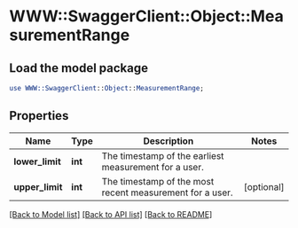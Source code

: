 # WWW::SwaggerClient::Object::MeasurementRange

## Load the model package
```perl
use WWW::SwaggerClient::Object::MeasurementRange;
```

## Properties
Name | Type | Description | Notes
------------ | ------------- | ------------- | -------------
**lower_limit** | **int** | The timestamp of the earliest measurement for a user. | 
**upper_limit** | **int** | The timestamp of the most recent measurement for a user. | [optional] 

[[Back to Model list]](../README.md#documentation-for-models) [[Back to API list]](../README.md#documentation-for-api-endpoints) [[Back to README]](../README.md)


